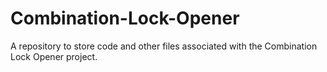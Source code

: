 # Combination-Lock-Opener
A repository to store code and other files associated with the Combination Lock Opener project. 
